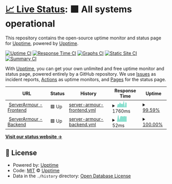 # [📈 Live Status](https://status.serverarmour.com): <!--live status--> **🟩 All systems operational**

This repository contains the open-source uptime monitor and status page for [Upptime](https://upptime.js.org), powered by [Upptime](https://github.com/upptime/upptime).

[![Uptime CI](https://github.com/Pho3niX90/uptime/workflows/Uptime%20CI/badge.svg)](https://github.com/Pho3niX90/uptime/actions?query=workflow%3A%22Uptime+CI%22)
[![Response Time CI](https://github.com/Pho3niX90/uptime/workflows/Response%20Time%20CI/badge.svg)](https://github.com/Pho3niX90/uptime/actions?query=workflow%3A%22Response+Time+CI%22)
[![Graphs CI](https://github.com/Pho3niX90/uptime/workflows/Graphs%20CI/badge.svg)](https://github.com/Pho3niX90/uptime/actions?query=workflow%3A%22Graphs+CI%22)
[![Static Site CI](https://github.com/Pho3niX90/uptime/workflows/Static%20Site%20CI/badge.svg)](https://github.com/Pho3niX90/uptime/actions?query=workflow%3A%22Static+Site+CI%22)
[![Summary CI](https://github.com/Pho3niX90/uptime/workflows/Summary%20CI/badge.svg)](https://github.com/Pho3niX90/uptime/actions?query=workflow%3A%22Summary+CI%22)

With [Upptime](https://upptime.js.org), you can get your own unlimited and free uptime monitor and status page, powered entirely by a GitHub repository. We use [Issues](https://github.com/upptime/upptime/issues) as incident reports, [Actions](https://github.com/Pho3niX90/uptime/actions) as uptime monitors, and [Pages](https://status.serverarmour.com) for the status page.

<!--start: status pages-->
<!-- This summary is generated by Upptime (https://github.com/upptime/upptime) -->
<!-- Do not edit this manually, your changes will be overwritten -->
<!-- prettier-ignore -->
| URL | Status | History | Response Time | Uptime |
| --- | ------ | ------- | ------------- | ------ |
| <img alt="" src="https://favicons.githubusercontent.com/io.serverarmour.com" height="13"> [ServerArmour - Frontend](https://io.serverarmour.com) | 🟩 Up | [server-armour-frontend.yml](https://github.com/Pho3niX90/uptime/commits/HEAD/history/server-armour-frontend.yml) | <details><summary><img alt="Response time graph" src="./graphs/server-armour-frontend/response-time-week.png" height="20"> 1760ms</summary><br><a href="https://status.serverarmour.com/history/server-armour-frontend"><img alt="Response time 6493" src="https://img.shields.io/endpoint?url=https%3A%2F%2Fraw.githubusercontent.com%2FPho3niX90%2Fuptime%2FHEAD%2Fapi%2Fserver-armour-frontend%2Fresponse-time.json"></a><br><a href="https://status.serverarmour.com/history/server-armour-frontend"><img alt="24-hour response time 1817" src="https://img.shields.io/endpoint?url=https%3A%2F%2Fraw.githubusercontent.com%2FPho3niX90%2Fuptime%2FHEAD%2Fapi%2Fserver-armour-frontend%2Fresponse-time-day.json"></a><br><a href="https://status.serverarmour.com/history/server-armour-frontend"><img alt="7-day response time 1760" src="https://img.shields.io/endpoint?url=https%3A%2F%2Fraw.githubusercontent.com%2FPho3niX90%2Fuptime%2FHEAD%2Fapi%2Fserver-armour-frontend%2Fresponse-time-week.json"></a><br><a href="https://status.serverarmour.com/history/server-armour-frontend"><img alt="30-day response time 2947" src="https://img.shields.io/endpoint?url=https%3A%2F%2Fraw.githubusercontent.com%2FPho3niX90%2Fuptime%2FHEAD%2Fapi%2Fserver-armour-frontend%2Fresponse-time-month.json"></a><br><a href="https://status.serverarmour.com/history/server-armour-frontend"><img alt="1-year response time 6493" src="https://img.shields.io/endpoint?url=https%3A%2F%2Fraw.githubusercontent.com%2FPho3niX90%2Fuptime%2FHEAD%2Fapi%2Fserver-armour-frontend%2Fresponse-time-year.json"></a></details> | <details><summary><a href="https://status.serverarmour.com/history/server-armour-frontend">99.59%</a></summary><a href="https://status.serverarmour.com/history/server-armour-frontend"><img alt="All-time uptime 91.85%" src="https://img.shields.io/endpoint?url=https%3A%2F%2Fraw.githubusercontent.com%2FPho3niX90%2Fuptime%2FHEAD%2Fapi%2Fserver-armour-frontend%2Fuptime.json"></a><br><a href="https://status.serverarmour.com/history/server-armour-frontend"><img alt="24-hour uptime 99.24%" src="https://img.shields.io/endpoint?url=https%3A%2F%2Fraw.githubusercontent.com%2FPho3niX90%2Fuptime%2FHEAD%2Fapi%2Fserver-armour-frontend%2Fuptime-day.json"></a><br><a href="https://status.serverarmour.com/history/server-armour-frontend"><img alt="7-day uptime 99.59%" src="https://img.shields.io/endpoint?url=https%3A%2F%2Fraw.githubusercontent.com%2FPho3niX90%2Fuptime%2FHEAD%2Fapi%2Fserver-armour-frontend%2Fuptime-week.json"></a><br><a href="https://status.serverarmour.com/history/server-armour-frontend"><img alt="30-day uptime 95.18%" src="https://img.shields.io/endpoint?url=https%3A%2F%2Fraw.githubusercontent.com%2FPho3niX90%2Fuptime%2FHEAD%2Fapi%2Fserver-armour-frontend%2Fuptime-month.json"></a><br><a href="https://status.serverarmour.com/history/server-armour-frontend"><img alt="1-year uptime 91.85%" src="https://img.shields.io/endpoint?url=https%3A%2F%2Fraw.githubusercontent.com%2FPho3niX90%2Fuptime%2FHEAD%2Fapi%2Fserver-armour-frontend%2Fuptime-year.json"></a></details>
| <img alt="" src="https://favicons.githubusercontent.com/io.serverarmour.com" height="13"> [ServerArmour - Backend](https://io.serverarmour.com/api/v1/ping) | 🟩 Up | [server-armour-backend.yml](https://github.com/Pho3niX90/uptime/commits/HEAD/history/server-armour-backend.yml) | <details><summary><img alt="Response time graph" src="./graphs/server-armour-backend/response-time-week.png" height="20"> 52ms</summary><br><a href="https://status.serverarmour.com/history/server-armour-backend"><img alt="Response time 897" src="https://img.shields.io/endpoint?url=https%3A%2F%2Fraw.githubusercontent.com%2FPho3niX90%2Fuptime%2FHEAD%2Fapi%2Fserver-armour-backend%2Fresponse-time.json"></a><br><a href="https://status.serverarmour.com/history/server-armour-backend"><img alt="24-hour response time 151" src="https://img.shields.io/endpoint?url=https%3A%2F%2Fraw.githubusercontent.com%2FPho3niX90%2Fuptime%2FHEAD%2Fapi%2Fserver-armour-backend%2Fresponse-time-day.json"></a><br><a href="https://status.serverarmour.com/history/server-armour-backend"><img alt="7-day response time 52" src="https://img.shields.io/endpoint?url=https%3A%2F%2Fraw.githubusercontent.com%2FPho3niX90%2Fuptime%2FHEAD%2Fapi%2Fserver-armour-backend%2Fresponse-time-week.json"></a><br><a href="https://status.serverarmour.com/history/server-armour-backend"><img alt="30-day response time 75" src="https://img.shields.io/endpoint?url=https%3A%2F%2Fraw.githubusercontent.com%2FPho3niX90%2Fuptime%2FHEAD%2Fapi%2Fserver-armour-backend%2Fresponse-time-month.json"></a><br><a href="https://status.serverarmour.com/history/server-armour-backend"><img alt="1-year response time 897" src="https://img.shields.io/endpoint?url=https%3A%2F%2Fraw.githubusercontent.com%2FPho3niX90%2Fuptime%2FHEAD%2Fapi%2Fserver-armour-backend%2Fresponse-time-year.json"></a></details> | <details><summary><a href="https://status.serverarmour.com/history/server-armour-backend">100.00%</a></summary><a href="https://status.serverarmour.com/history/server-armour-backend"><img alt="All-time uptime 93.49%" src="https://img.shields.io/endpoint?url=https%3A%2F%2Fraw.githubusercontent.com%2FPho3niX90%2Fuptime%2FHEAD%2Fapi%2Fserver-armour-backend%2Fuptime.json"></a><br><a href="https://status.serverarmour.com/history/server-armour-backend"><img alt="24-hour uptime 100.00%" src="https://img.shields.io/endpoint?url=https%3A%2F%2Fraw.githubusercontent.com%2FPho3niX90%2Fuptime%2FHEAD%2Fapi%2Fserver-armour-backend%2Fuptime-day.json"></a><br><a href="https://status.serverarmour.com/history/server-armour-backend"><img alt="7-day uptime 100.00%" src="https://img.shields.io/endpoint?url=https%3A%2F%2Fraw.githubusercontent.com%2FPho3niX90%2Fuptime%2FHEAD%2Fapi%2Fserver-armour-backend%2Fuptime-week.json"></a><br><a href="https://status.serverarmour.com/history/server-armour-backend"><img alt="30-day uptime 95.48%" src="https://img.shields.io/endpoint?url=https%3A%2F%2Fraw.githubusercontent.com%2FPho3niX90%2Fuptime%2FHEAD%2Fapi%2Fserver-armour-backend%2Fuptime-month.json"></a><br><a href="https://status.serverarmour.com/history/server-armour-backend"><img alt="1-year uptime 93.49%" src="https://img.shields.io/endpoint?url=https%3A%2F%2Fraw.githubusercontent.com%2FPho3niX90%2Fuptime%2FHEAD%2Fapi%2Fserver-armour-backend%2Fuptime-year.json"></a></details>

<!--end: status pages-->

[**Visit our status website →**](https://status.serverarmour.com)

## 📄 License

- Powered by: [Upptime](https://github.com/upptime/upptime)
- Code: [MIT](./LICENSE) © [Upptime](https://upptime.js.org)
- Data in the `./history` directory: [Open Database License](https://opendatacommons.org/licenses/odbl/1-0/)
